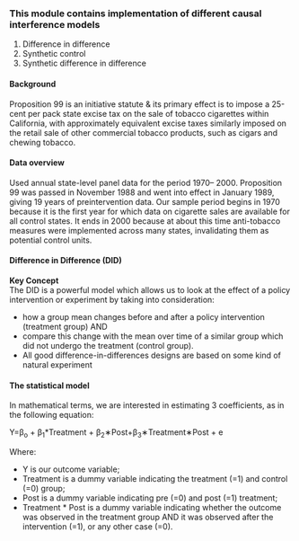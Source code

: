 ### This module contains implementation of different causal interference models
1. Difference in difference
2. Synthetic control
3. Synthetic difference in difference
#### Background
Proposition 99 is an initiative statute & its primary effect is to impose a 25-cent per pack state excise tax on the sale of tobacco cigarettes within California, with approximately equivalent excise taxes similarly imposed on the retail sale of other commercial tobacco products, such as cigars and chewing tobacco.
#### Data overview
Used annual state-level panel data for the period 1970– 2000. Proposition 99 was passed in November 1988 and went into effect in January 1989, giving 19 years of preintervention data. Our sample period begins in 1970 because it is the first year for which data on cigarette sales are available for all control states. It ends in 2000 because at about this time anti-tobacco measures were implemented across many states, invalidating them as potential control units.
#### Difference in Difference (DID)
**Key Concept** <BR>
The DID is a powerful model which allows us to look at the effect of a policy intervention or experiment by taking into consideration:

* how a group mean changes before and after a policy intervention (treatment group) AND
* compare this change with the mean over time of a similar group which did not undergo the treatment (control group).
* All good difference-in-differences designs are based on some kind of natural experiment
  
#### The statistical model
In mathematical terms, we are interested in estimating 3 coefficients, as in the following equation:

  Y=β<sub>o</sub> + β<sub>1</sub>*Treatment + β<sub>2</sub>∗Post+β<sub>3</sub>∗Treatment∗Post + e

Where:

* Y is our outcome variable;
* Treatment is a dummy variable indicating the treatment (=1) and control (=0) group;
* Post is a dummy variable indicating pre (=0) and post (=1) treatment;
* Treatment * Post is a dummy variable indicating whether the outcome was observed in the treatment group AND it was observed after the intervention (=1), or any other case (=0).





  
